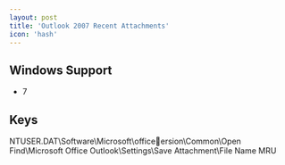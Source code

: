 ```yaml
---
layout: post
title: 'Outlook 2007 Recent Attachments'
icon: 'hash'
---
```


## Windows Support

- 7



## Keys

NTUSER.DAT\Software\Microsoft\officeersion\Common\Open Find\Microsoft Office Outlook\Settings\Save Attachment\File Name MRU

